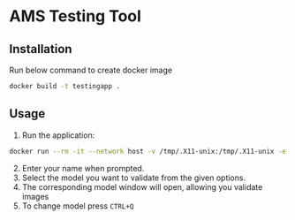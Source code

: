 
# AMS Testing Tool

## Installation

Run below command to create docker image
```bash
docker build -t testingapp .
```

## Usage

1. Run the application:
```bash
docker run --rm -it --network host -v /tmp/.X11-unix:/tmp/.X11-unix -e DISPLAY=$DISPLAY -e XDG_RUNTIME_DIR=/tmp/runtime-qtuser -u qtuser   --security-opt apparmor=unconfined testingapp python3 /app/app.py
```
2. Enter your name when prompted.
3. Select the model you want to validate from the given options.
4. The corresponding model window will open, allowing you validate images
5. To change model press `CTRL+Q`
   